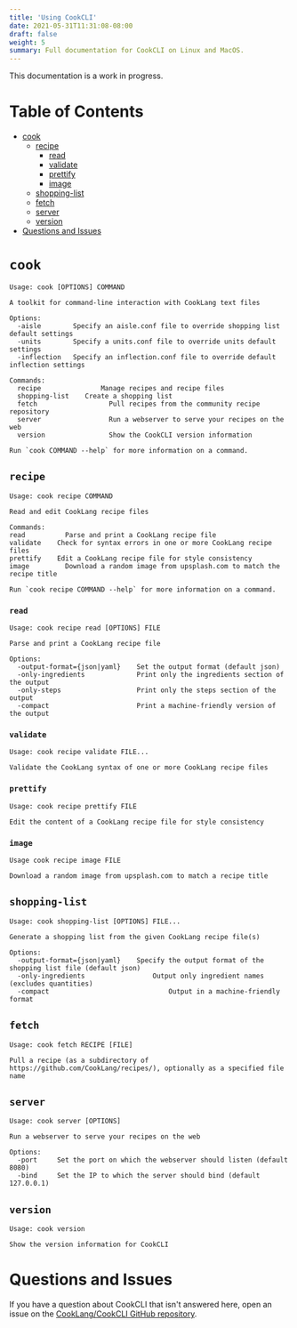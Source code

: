 ```yaml
---
title: 'Using CookCLI'
date: 2021-05-31T11:31:08-08:00
draft: false
weight: 5
summary: Full documentation for CookCLI on Linux and MacOS.
---
```


This documentation is a work in progress.

Table of Contents
=================

* [cook](#cook)
   * [recipe](#recipe)
      * [read](#read)
      * [validate](#validate)
      * [prettify](#prettify)
      * [image](#image)
   * [shopping-list](#shopping-list)
   * [fetch](#fetch)
   * [server](#server)
   * [version](#version)
* [Questions and Issues](#questions-and-issues)


# `cook` 

```
Usage: cook [OPTIONS] COMMAND

A toolkit for command-line interaction with CookLang text files

Options:
  -aisle        Specify an aisle.conf file to override shopping list default settings
  -units        Specify a units.conf file to override units default settings
  -inflection   Specify an inflection.conf file to override default inflection settings

Commands:
  recipe	     	   Manage recipes and recipe files
  shopping-list	   Create a shopping list
  fetch 			     Pull recipes from the community recipe repository
  server			     Run a webserver to serve your recipes on the web
  version			     Show the CookCLI version information

Run `cook COMMAND --help` for more information on a command.
```

## `recipe`

```
Usage: cook recipe COMMAND

Read and edit CookLang recipe files

Commands:
read 		  Parse and print a CookLang recipe file
validate	Check for syntax errors in one or more CookLang recipe files
prettify	Edit a CookLang recipe file for style consistency
image		  Download a random image from upsplash.com to match the recipe title

Run `cook recipe COMMAND --help` for more information on a command.
```

### `read`

```
Usage: cook recipe read [OPTIONS] FILE

Parse and print a CookLang recipe file

Options:
  -output-format={json|yaml}	Set the output format (default json)
  -only-ingredients				Print only the ingredients section of the output
  -only-steps					Print only the steps section of the output
  -compact						Print a machine-friendly version of the output
 ```

### `validate`

```
Usage: cook recipe validate FILE...

Validate the CookLang syntax of one or more CookLang recipe files
```

### `prettify`

```
Usage: cook recipe prettify FILE

Edit the content of a CookLang recipe file for style consistency
```



### `image`

```
Usage cook recipe image FILE

Download a random image from upsplash.com to match a recipe title
```

## `shopping-list`

```
Usage: cook shopping-list [OPTIONS] FILE...

Generate a shopping list from the given CookLang recipe file(s)

Options:
  -output-format={json|yaml}	Specify the output format of the shopping list file (default json)
  -only-ingredients				    Output only ingredient names (excludes quantities)
  -compact						        Output in a machine-friendly format
```


## `fetch`

```
Usage: cook fetch RECIPE [FILE]

Pull a recipe (as a subdirectory of https://github.com/CookLang/recipes/), optionally as a specified file name
```

## `server`

```
Usage: cook server [OPTIONS]

Run a webserver to serve your recipes on the web

Options:
  -port		Set the port on which the webserver should listen (default 8080)
  -bind		Set the IP to which the server should bind (default 127.0.0.1)
```

## `version`

```
Usage: cook version

Show the version information for CookCLI
```

# Questions and Issues

If you have a question about CookCLI that isn't answered here, open an issue on the [CookLang/CookCLI GitHub repository](https://github.com/CookLang/CookCLI).